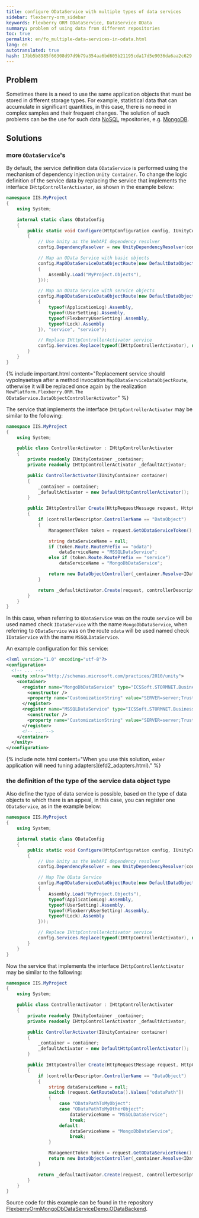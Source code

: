 ```yaml
--- 
title: configure ODataService with multiple types of data services 
sidebar: flexberry-orm_sidebar 
keywords: Flexberry ORM ODataService, DataService OData 
summary: problem of using data from different repositories 
toc: true 
permalink: en/fo_multiple-data-services-in-odata.html 
lang: en 
autotranslated: true 
hash: 17bb5b8985f66308d97d9b79a354aa6bd605b21195cda17d5e9036da6aa2c629 
--- 
```


## Problem 

Sometimes there is a need to use the same application objects that must be stored in different storage types. 
For example, statistical data that can accumulate in significant quantities, in this case, there is no need in complex samples and their frequent changes. 
The solution of such problems can be the use for such data [NoSQL](https://ru.wikipedia.org/wiki/NoSQL) repositories, e.g. [MongoDB](https://www.mongodb.com/). 

## Solutions 

### more `ODataService`'s 

By default, the service definition data `ODataService` is performed using the mechanism of dependency injection `Unity Container`. 
To change the logic definition of the service data by replacing the service that implements the interface `IHttpControllerActivator`, as shown in the example below: 

```csharp
namespace IIS.MyProject
{
    using System;

    internal static class ODataConfig
    {
        public static void Configure(HttpConfiguration config, IUnityContainer container)
        {
            // Use Unity as the WebAPI dependency resolver 
            config.DependencyResolver = new UnityDependencyResolver(container);

            // Map an OData Service with basic objects 
            config.MapODataServiceDataObjectRoute(new DefaultDataObjectEdmModelBuilder(new[]
            {
                Assembly.Load("MyProject.Objects"),
            }));

            // Map an OData Service with service objects 
            config.MapODataServiceDataObjectRoute(new DefaultDataObjectEdmModelBuilder(new[]
            {
                typeof(ApplicationLog).Assembly,
                typeof(UserSetting).Assembly,
                typeof(FlexberryUserSetting).Assembly,
                typeof(Lock).Assembly
            }), "service", "service");

            // Replace IHttpControllerActivator service 
            config.Services.Replace(typeof(IHttpControllerActivator), new ControllerActivator(container));
        }
    }
}
``` 

{% include important.html content="Replacement service should vypolnyaetsya after a method invocation `MapODataServiceDataObjectRoute`, otherwise it will be replaced once again by the realization `NewPlatform.Flexberry.ORM.The ODataService.DataObjectControllerActivator`" %} 

The service that implements the interface `IHttpControllerActivator` may be similar to the following: 

```csharp
namespace IIS.MyProject
{
    using System;

    public class ControllerActivator : IHttpControllerActivator
    {
        private readonly IUnityContainer _container;
        private readonly IHttpControllerActivator _defaultActivator;

        public ControllerActivator(IUnityContainer container)
        {
            _container = container;
            _defaultActivator = new DefaultHttpControllerActivator();
        }

        public IHttpController Create(HttpRequestMessage request, HttpControllerDescriptor controllerDescriptor, Type controllerType)
        {
            if (controllerDescriptor.ControllerName == "DataObject")
            {
                ManagementToken token = request.GetODataServiceToken();

                string dataServiceName = null;
                if (token.Route.RoutePrefix == "odata")
                    dataServiceName = "MSSQLDataService";
                else if (token.Route.RoutePrefix == "service")
                    dataServiceName = "MongoDbDataService";

                return new DataObjectController(_container.Resolve<IDataService>(dataServiceName), token.Model, token.Events, token.Functions);
            }

            return _defaultActivator.Create(request, controllerDescriptor, controllerType);
        }
    }
}
``` 

In this case, when referring to `ODataService` was on the route `service` will be used named check `IDataService` with the name `MongoDbDataService`, when referring to `ODataService` was on the route `odata` will be used named check `IDataService` with the name `MSSQLDataService`. 

An example configuration for this service: 

```xml
<?xml version="1.0" encoding="utf-8"?>
<configuration>
  <!-- ... -->
  <unity xmlns="http://schemas.microsoft.com/practices/2010/unity">
    <container>
      <register name="MongoDbDataService" type="ICSSoft.STORMNET.Business.IDataService, ICSSoft.STORMNET.Business" mapTo="NewPlatform.Flexberry.ORM.MongoDbDataService, NewPlatform.Flexberry.ORM.MongoDbDataService">
        <constructor />
        <property name="CustomizationString" value="SERVER=server;Trusted_connection=yes;DATABASE=database;" />
      </register>
      <register name="MSSQLDataService" type="ICSSoft.STORMNET.Business.IDataService, ICSSoft.STORMNET.Business" mapTo="ICSSoft.STORMNET.Business.MSSQLDataService, ICSSoft.STORMNET.Business.MSSQLDataService">
        <constructor />
        <property name="CustomizationString" value="SERVER=server;Trusted_connection=yes;DATABASE=database;" />
      </register>
      <!-- ... -->
    </container>
  </unity>
</configuration>
``` 

{% include note.html content="When you use this solution, `ember` application will need tuning adapters](efd2_adapters.html)." %} 

### the definition of the type of the service data object type 

Also define the type of data service is possible, based on the type of data objects to which there is an appeal, in this case, you can register one `ODataService`, as in the example below: 

```csharp
namespace IIS.MyProject
{
    using System;

    internal static class ODataConfig
    {
        public static void Configure(HttpConfiguration config, IUnityContainer container)
        {
            // Use Unity as the WebAPI dependency resolver 
            config.DependencyResolver = new UnityDependencyResolver(container);

            // Map The OData Service 
            config.MapODataServiceDataObjectRoute(new DefaultDataObjectEdmModelBuilder(new[]
            {
                Assembly.Load("MyProject.Objects"),
                typeof(ApplicationLog).Assembly,
                typeof(UserSetting).Assembly,
                typeof(FlexberryUserSetting).Assembly,
                typeof(Lock).Assembly
            }));

            // Replace IHttpControllerActivator service 
            config.Services.Replace(typeof(IHttpControllerActivator), new ControllerActivator(container));
        }
    }
}
``` 

Now the service that implements the interface `IHttpControllerActivator` may be similar to the following: 

```csharp
namespace IIS.MyProject
{
    using System;

    public class ControllerActivator : IHttpControllerActivator
    {
        private readonly IUnityContainer _container;
        private readonly IHttpControllerActivator _defaultActivator;

        public ControllerActivator(IUnityContainer container)
        {
            _container = container;
            _defaultActivator = new DefaultHttpControllerActivator();
        }

        public IHttpController Create(HttpRequestMessage request, HttpControllerDescriptor controllerDescriptor, Type controllerType)
        {
            if (controllerDescriptor.ControllerName == "DataObject")
            {
                string dataServiceName = null;
                switch (request.GetRouteData().Values["odataPath"])
                {
                    case "ODataPathToMyObject":
                    case "ODataPathToMyOtherObject":
                        dataServiceName = "MSSQLDataService";
                        break;
                    default:
                        dataServiceName = "MongoDbDataService";
                        break;
                }

                ManagementToken token = request.GetODataServiceToken();
                return new DataObjectController(_container.Resolve<IDataService>(dataServiceName), token.Model, token.Events, token.Functions);
            }

            return _defaultActivator.Create(request, controllerDescriptor, controllerType);
        }
    }
}
``` 

Source code for this example can be found in the repository [FlexberryOrmMongoDbDataServiceDemo.ODataBackend](https://github.com/Flexberry/FlexberryOrmMongoDbDataServiceDemo.ODataBackend). 




